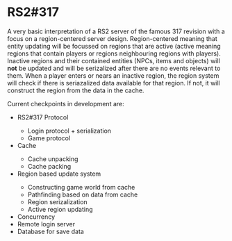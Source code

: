 # RS2#317
<p>A very basic interpretation of a RS2 server of the famous 317 revision with a focus on a region-centered server design.
Region-centered meaning that entity updating will be focussed on regions that are active (active meaning regions that contain players 
or regions neighbouring regions with players). Inactive regions and their contained entities (NPCs, items and objects) will <b>not</b> be updated
and will be serizalized after there are no events relevant to them. When a player enters or nears an inactive region, the region system will check if
there is seriazalized data available for that region. If not, it will construct the region from the data in the cache.</p>

Current checkpoints in development are:
<ul>
<li>RS2#317 Protocol</li>
  <ul>
  <li>Login protocol + serialization</li>
  <li>Game protocol</li>
  </ul>

<li>Cache</li>
  <ul>
  <li>Cache unpacking</li>
  <li>Cache packing</li>
  </ul>

<li>Region based update system</li>
  <ul>
  <li>Constructing game world from cache</li>
  <li>Pathfinding based on data from cache</li>
  <li>Region serizalization</li>
  <li>Active region updating</li>
  </ul>

<li>Concurrency</li>
<li>Remote login server</li>
<li>Database for save data</li>
</ul>
